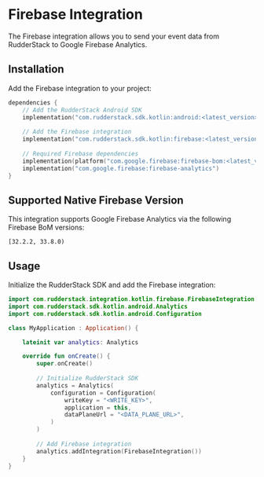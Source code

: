 # Firebase Integration

The Firebase integration allows you to send your event data from RudderStack to Google Firebase Analytics.

## Installation

Add the Firebase integration to your project:

```kotlin
dependencies {
    // Add the RudderStack Android SDK
    implementation("com.rudderstack.sdk.kotlin:android:<latest_version>")
    
    // Add the Firebase integration
    implementation("com.rudderstack.sdk.kotlin:firebase:<latest_version>")
    
    // Required Firebase dependencies
    implementation(platform("com.google.firebase:firebase-bom:<latest_version>"))
    implementation("com.google.firebase:firebase-analytics")
}
```

## Supported Native Firebase Version

This integration supports Google Firebase Analytics via the following Firebase BoM versions:

```
[32.2.2, 33.8.0)
```

## Usage

Initialize the RudderStack SDK and add the Firebase integration:

```kotlin
import com.rudderstack.integration.kotlin.firebase.FirebaseIntegration
import com.rudderstack.sdk.kotlin.android.Analytics
import com.rudderstack.sdk.kotlin.android.Configuration

class MyApplication : Application() {

    lateinit var analytics: Analytics

    override fun onCreate() {
        super.onCreate()
        
        // Initialize RudderStack SDK
        analytics = Analytics(
            configuration = Configuration(
                writeKey = "<WRITE_KEY>",
                application = this,
                dataPlaneUrl = "<DATA_PLANE_URL>",
            )
        )
        
        // Add Firebase integration
        analytics.addIntegration(FirebaseIntegration())
    }
}
```

